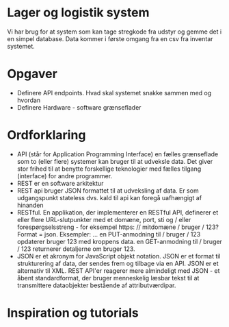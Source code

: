 # Lager og logistik system
Vi har brug for at system som kan tage stregkode fra udstyr og gemme det i en simpel database. Data kommer i første omgang fra en csv fra inventar systemet.

# Opgaver
* Definere API endpoints. Hvad skal systemet snakke sammen med og hvordan
* Definere Hardware - software grænseflader

# Ordforklaring
* API (står for Application Programming Interface) en fælles grænseflade som to (eller flere) systemer kan bruger til at udveksle data. Det giver stor frihed til at benytte forskellige teknologier med fælles tilgang (interface) for andre programmer.
* REST er en software arkitektur
* REST api bruger JSON formattet til at udveksling af data. Er som udgangspunkt stateless dvs. kald til api kan foregå uafhængigt af hinanden
* RESTful. En applikation, der implementerer en RESTful API, definerer et eller flere URL-slutpunkter med et domæne, port, sti og / eller forespørgselsstreng - for eksempel https: // mitdomæne / bruger / 123? Format = json. Eksempler: ... en PUT-anmodning til / bruger / 123 opdaterer bruger 123 med kroppens data. en GET-anmodning til / bruger / 123 returnerer detaljerne om bruger 123.
* JSON er et akronym for JavaScript objekt notation. JSON er et format til strukturering af data, der sendes frem og tilbage via en API. JSON er et alternativ til XML. REST API'er reagerer mere almindeligt med JSON - et åbent standardformat, der bruger menneskelig læsbar tekst til at transmittere dataobjekter bestående af attributværdipar.

# Inspiration og tutorials
